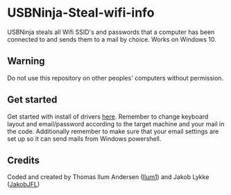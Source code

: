# USBNinja-Steal-wifi-info
USBNinja steals all Wifi SSID's and passwords that a computer has been connected to and sends them to a mail by choice. Works on Windows 10.

## Warning
Do not use this repository on other peoples' computers without permission.

## Get started
Get started with install of drivers [here](https://usbninja.com/help/install-arduino-application-drivers/). Remember to change keyboard layout and email/password according to the target machine and your mail in the code. Additionally remember to make sure that your email settings are set up so it can send mails from Windows powershell. 

## Credits
Coded and created by Thomas Ilum Andersen ([Ilum1](https://github.com/Ilum1)) and Jakob Lykke ([JakobJFL](https://github.com/JakobJFL))
